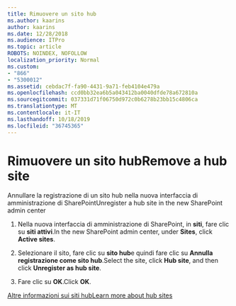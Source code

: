 ```yaml
---
title: Rimuovere un sito hub
ms.author: kaarins
author: kaarins
ms.date: 12/28/2018
ms.audience: ITPro
ms.topic: article
ROBOTS: NOINDEX, NOFOLLOW
localization_priority: Normal
ms.custom:
- "866"
- "5300012"
ms.assetid: cebdac7f-fa90-4431-9a71-feb4104e479a
ms.openlocfilehash: ccd0bb32ea6b5a043412ba0040dfde78a672810a
ms.sourcegitcommit: 037331d71f06750d972c0b6278b23bb15c4806ca
ms.translationtype: MT
ms.contentlocale: it-IT
ms.lasthandoff: 10/18/2019
ms.locfileid: "36745365"
---
```

# <a name="remove-a-hub-site"></a><span data-ttu-id="f367b-102">Rimuovere un sito hub</span><span class="sxs-lookup"><span data-stu-id="f367b-102">Remove a hub site</span></span>

<span data-ttu-id="f367b-103">Annullare la registrazione di un sito hub nella nuova interfaccia di amministrazione di SharePoint</span><span class="sxs-lookup"><span data-stu-id="f367b-103">Unregister a hub site in the new SharePoint admin center</span></span>
  
1. <span data-ttu-id="f367b-104">Nella nuova interfaccia di amministrazione di SharePoint, in **siti**, fare clic su **siti attivi**.</span><span class="sxs-lookup"><span data-stu-id="f367b-104">In the new SharePoint admin center, under **Sites**, click **Active sites**.</span></span>

2. <span data-ttu-id="f367b-105">Selezionare il sito, fare clic su **sito hub**e quindi fare clic su **Annulla registrazione come sito hub**.</span><span class="sxs-lookup"><span data-stu-id="f367b-105">Select the site, click **Hub site**, and then click **Unregister as hub site**.</span></span>

3. <span data-ttu-id="f367b-106">Fare clic su **OK**.</span><span class="sxs-lookup"><span data-stu-id="f367b-106">Click **OK**.</span></span>

[<span data-ttu-id="f367b-107">Altre informazioni sui siti hub</span><span class="sxs-lookup"><span data-stu-id="f367b-107">Learn more about hub sites</span></span>](https://support.office.com/article/what-is-a-sharepoint-hub-site-fe26ae84-14b7-45b6-a6d1-948b3966427f)
  